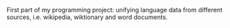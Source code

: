 First part of my programming project: unifying language data from different sources, i.e. wikipedia, wiktionary and word documents.
